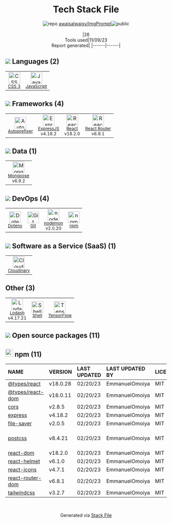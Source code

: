 <!--
--- Readme.md Snippet without images Start ---
## Tech Stack
awaisalwaisy/ImgPrompt is built on the following main stack:
- [Cloudinary](http://cloudinary.com/) – Image Processing and Management
- [React](https://reactjs.org/) – Javascript UI Libraries
- [ExpressJS](http://expressjs.com/) – Microframeworks (Backend)
- [JavaScript](https://developer.mozilla.org/en-US/docs/Web/JavaScript) – Languages
- [Mongoose](http://mongoosejs.com/) – Object Document Mapper (ODM)
- [Autoprefixer](https://github.com/postcss/autoprefixer) – CSS Pre-processors / Extensions
- [Lodash](https://lodash.com) – Javascript Utilities & Libraries
- [React Router](https://github.com/rackt/react-router) – JavaScript Framework Components
- [Shell](https://en.wikipedia.org/wiki/Shell_script) – Shells
- [TensorFlow](https://www.tensorflow.org) – Machine Learning Tools
- [nodemon](http://nodemon.io/) – node.js Application Monitoring

Full tech stack [here](/techstack.md)
--- Readme.md Snippet without images End ---

--- Readme.md Snippet with images Start ---
## Tech Stack
awaisalwaisy/ImgPrompt is built on the following main stack:
- <img width='25' height='25' src='https://img.stackshare.io/service/304/default_d0fb82038ec18f67ca33bf6ce0df0bffb427e94f.png' alt='Cloudinary'/> [Cloudinary](http://cloudinary.com/) – Image Processing and Management
- <img width='25' height='25' src='https://img.stackshare.io/service/1020/OYIaJ1KK.png' alt='React'/> [React](https://reactjs.org/) – Javascript UI Libraries
- <img width='25' height='25' src='https://img.stackshare.io/service/1163/hashtag.png' alt='ExpressJS'/> [ExpressJS](http://expressjs.com/) – Microframeworks (Backend)
- <img width='25' height='25' src='https://img.stackshare.io/service/1209/javascript.jpeg' alt='JavaScript'/> [JavaScript](https://developer.mozilla.org/en-US/docs/Web/JavaScript) – Languages
- <img width='25' height='25' src='https://img.stackshare.io/service/1231/0TXzZU7W_400x400.jpg' alt='Mongoose'/> [Mongoose](http://mongoosejs.com/) – Object Document Mapper (ODM)
- <img width='25' height='25' src='https://img.stackshare.io/service/2202/72d087642cfce6fef6f2dabec5bf49e8_400x400.png' alt='Autoprefixer'/> [Autoprefixer](https://github.com/postcss/autoprefixer) – CSS Pre-processors / Extensions
- <img width='25' height='25' src='https://img.stackshare.io/service/2438/lodash.png' alt='Lodash'/> [Lodash](https://lodash.com) – Javascript Utilities & Libraries
- <img width='25' height='25' src='https://img.stackshare.io/service/3350/8261421.png' alt='React Router'/> [React Router](https://github.com/rackt/react-router) – JavaScript Framework Components
- <img width='25' height='25' src='https://img.stackshare.io/service/4631/default_c2062d40130562bdc836c13dbca02d318205a962.png' alt='Shell'/> [Shell](https://en.wikipedia.org/wiki/Shell_script) – Shells
- <img width='25' height='25' src='https://img.stackshare.io/service/4717/FtFnqC38_400x400.png' alt='TensorFlow'/> [TensorFlow](https://www.tensorflow.org) – Machine Learning Tools
- <img width='25' height='25' src='https://img.stackshare.io/service/5577/preview.png' alt='nodemon'/> [nodemon](http://nodemon.io/) – node.js Application Monitoring

Full tech stack [here](/techstack.md)
--- Readme.md Snippet with images End ---
-->
<div align="center">

# Tech Stack File
![](https://img.stackshare.io/repo.svg "repo") [awaisalwaisy/ImgPrompt](https://github.com/awaisalwaisy/ImgPrompt)![](https://img.stackshare.io/public_badge.svg "public")
<br/><br/>
|26<br/>Tools used|11/09/23 <br/>Report generated|
|------|------|
</div>

## <img src='https://img.stackshare.io/languages.svg'/> Languages (2)
<table><tr>
  <td align='center'>
  <img width='36' height='36' src='https://img.stackshare.io/service/6727/css.png' alt='CSS 3'>
  <br>
  <sub><a href="https://developer.mozilla.org/en-US/docs/Web/CSS/CSS3">CSS 3</a></sub>
  <br>
  <sub></sub>
</td>

<td align='center'>
  <img width='36' height='36' src='https://img.stackshare.io/service/1209/javascript.jpeg' alt='JavaScript'>
  <br>
  <sub><a href="https://developer.mozilla.org/en-US/docs/Web/JavaScript">JavaScript</a></sub>
  <br>
  <sub></sub>
</td>

</tr>
</table>

## <img src='https://img.stackshare.io/frameworks.svg'/> Frameworks (4)
<table><tr>
  <td align='center'>
  <img width='36' height='36' src='https://img.stackshare.io/service/2202/72d087642cfce6fef6f2dabec5bf49e8_400x400.png' alt='Autoprefixer'>
  <br>
  <sub><a href="https://github.com/postcss/autoprefixer">Autoprefixer</a></sub>
  <br>
  <sub></sub>
</td>

<td align='center'>
  <img width='36' height='36' src='https://img.stackshare.io/service/1163/hashtag.png' alt='ExpressJS'>
  <br>
  <sub><a href="http://expressjs.com/">ExpressJS</a></sub>
  <br>
  <sub>v4.18.2</sub>
</td>

<td align='center'>
  <img width='36' height='36' src='https://img.stackshare.io/service/1020/OYIaJ1KK.png' alt='React'>
  <br>
  <sub><a href="https://reactjs.org/">React</a></sub>
  <br>
  <sub>v18.2.0</sub>
</td>

<td align='center'>
  <img width='36' height='36' src='https://img.stackshare.io/service/3350/8261421.png' alt='React Router'>
  <br>
  <sub><a href="https://github.com/rackt/react-router">React Router</a></sub>
  <br>
  <sub>v6.8.1</sub>
</td>

</tr>
</table>

## <img src='https://img.stackshare.io/databases.svg'/> Data (1)
<table><tr>
  <td align='center'>
  <img width='36' height='36' src='https://img.stackshare.io/service/1231/0TXzZU7W_400x400.jpg' alt='Mongoose'>
  <br>
  <sub><a href="http://mongoosejs.com/">Mongoose</a></sub>
  <br>
  <sub>v6.9.2</sub>
</td>

</tr>
</table>

## <img src='https://img.stackshare.io/devops.svg'/> DevOps (4)
<table><tr>
  <td align='center'>
  <img width='36' height='36' src='https://img.stackshare.io/service/8067/default_90dcb1286af7685c68df319c764b80704df1155b.png' alt='Dotenv'>
  <br>
  <sub><a href="https://github.com/motdotla/dotenv">Dotenv</a></sub>
  <br>
  <sub></sub>
</td>

<td align='center'>
  <img width='36' height='36' src='https://img.stackshare.io/service/1046/git.png' alt='Git'>
  <br>
  <sub><a href="http://git-scm.com/">Git</a></sub>
  <br>
  <sub></sub>
</td>

<td align='center'>
  <img width='36' height='36' src='https://img.stackshare.io/service/5577/preview.png' alt='nodemon'>
  <br>
  <sub><a href="http://nodemon.io/">nodemon</a></sub>
  <br>
  <sub>v2.0.20</sub>
</td>

<td align='center'>
  <img width='36' height='36' src='https://img.stackshare.io/service/1120/lejvzrnlpb308aftn31u.png' alt='npm'>
  <br>
  <sub><a href="https://www.npmjs.com/">npm</a></sub>
  <br>
  <sub></sub>
</td>

</tr>
</table>

## <img src='https://img.stackshare.io/saas.svg'/> Software as a Service (SaaS) (1)
<table><tr>
  <td align='center'>
  <img width='36' height='36' src='https://img.stackshare.io/service/304/default_d0fb82038ec18f67ca33bf6ce0df0bffb427e94f.png' alt='Cloudinary'>
  <br>
  <sub><a href="http://cloudinary.com/">Cloudinary</a></sub>
  <br>
  <sub></sub>
</td>

</tr>
</table>

## Other (3)
<table><tr>
  <td align='center'>
  <img width='36' height='36' src='https://img.stackshare.io/service/2438/lodash.png' alt='Lodash'>
  <br>
  <sub><a href="https://lodash.com">Lodash</a></sub>
  <br>
  <sub>v4.17.21</sub>
</td>

<td align='center'>
  <img width='36' height='36' src='https://img.stackshare.io/service/4631/default_c2062d40130562bdc836c13dbca02d318205a962.png' alt='Shell'>
  <br>
  <sub><a href="https://en.wikipedia.org/wiki/Shell_script">Shell</a></sub>
  <br>
  <sub></sub>
</td>

<td align='center'>
  <img width='36' height='36' src='https://img.stackshare.io/service/4717/FtFnqC38_400x400.png' alt='TensorFlow'>
  <br>
  <sub><a href="https://www.tensorflow.org">TensorFlow</a></sub>
  <br>
  <sub></sub>
</td>

</tr>
</table>


## <img src='https://img.stackshare.io/group.svg' /> Open source packages (11)</h2>

## <img width='24' height='24' src='https://img.stackshare.io/service/1120/lejvzrnlpb308aftn31u.png'/> npm (11)

|NAME|VERSION|LAST UPDATED|LAST UPDATED BY|LICENSE|VULNERABILITIES|
|:------|:------|:------|:------|:------|:------|
|[@types/react](https://www.npmjs.com/@types/react)|v18.0.28|02/20/23|EmmanuelOmoiya |MIT|N/A|
|[@types/react-dom](https://www.npmjs.com/@types/react-dom)|v18.0.11|02/20/23|EmmanuelOmoiya |MIT|N/A|
|[cors](https://www.npmjs.com/cors)|v2.8.5|02/20/23|EmmanuelOmoiya |MIT|N/A|
|[express](https://www.npmjs.com/express)|v4.18.2|02/20/23|EmmanuelOmoiya |MIT|N/A|
|[file-saver](https://www.npmjs.com/file-saver)|v2.0.5|02/20/23|EmmanuelOmoiya |MIT|N/A|
|[postcss](https://www.npmjs.com/postcss)|v8.4.21|02/20/23|EmmanuelOmoiya |MIT|[CVE-2023-44270](https://github.com/advisories/GHSA-7fh5-64p2-3v2j) (Moderate)|
|[react-dom](https://www.npmjs.com/react-dom)|v18.2.0|02/20/23|EmmanuelOmoiya |MIT|N/A|
|[react-helmet](https://www.npmjs.com/react-helmet)|v6.1.0|02/20/23|EmmanuelOmoiya |MIT|N/A|
|[react-icons](https://www.npmjs.com/react-icons)|v4.7.1|02/20/23|EmmanuelOmoiya |MIT|N/A|
|[react-router-dom](https://www.npmjs.com/react-router-dom)|v6.8.1|02/20/23|EmmanuelOmoiya |MIT|N/A|
|[tailwindcss](https://www.npmjs.com/tailwindcss)|v3.2.7|02/20/23|EmmanuelOmoiya |MIT|N/A|

<br/>
<div align='center'>

Generated via [Stack File](https://github.com/apps/stack-file)
